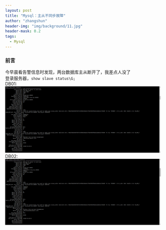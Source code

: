 ```yaml
---
layout: post
title: "Mysql：主从不同步故障"
author: "zhangshun"
header-img: "img/background/11.jpg"
header-mask: 0.2
tags:
  - Mysql
---
```


### 前言

今早晨看告警信息时发现，两台数据库主从断开了，我差点人没了<br>
登录服务器，`show slave status\G;`<br>
DB01:
![](/img/in-post/2019-10-29-Mysql-主从不同步故障/DB01_主从不同步.png)
DB02:
![](/img/in-post/2019-10-29-Mysql-主从不同步故障/DB02_主从不同步.png)